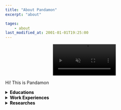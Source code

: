 ```yaml
---
title: "About Pandamon"
excerpt: "about"

tages:
    - about
last_modified_at: 2001-01-01T19:25:00
---
```


<div style="text-align : center;">
    <video autoplay controls loop muted width="200">
    <source src="/videos/About_Me.mp4" type="video/mp4">
    </video>
</div>

Hi! This is Pandamon

<!-- Educations -->
<details>
<summary><span style="color:black"><strong>Educations</strong></span></summary>
<div markdown="1">

- <strong>Ph.D Candidate</strong> / Mechanical and Aerospace Engineering
> <small>September, 2020 – Present</small>  
> <small>Seoul National University, Seoul, Republic of Korea</small>   
> <small>Adviser: Dr. Byeng Dong Youn</small> 

- <strong>Ph.D Student</strong> / Mechanical and Aerospace Engineering
> <small>March, 2017 – August, 2020</small>   
> <small>Seoul National University, Seoul, Republic of Korea</small>   
> <small>Adviser: Dr. Byeng Dong Youn</small> 

- <strong>Bachelor of Science (B.S.)</strong> / Mechanical and Aerospace Engineering
> <small>March, 2012 - February, 2017</small>   
> <small>Seoul National University, Seoul, Republic of Korea</small>   

- <strong>Bachelor of Science (B.S.)</strong> / Philosophy, College of Humanities
> <small>March, 2013 - February, 2017</small>   
> <small>Seoul National University, Seoul, Republic of Korea</small> 

</div>
</details>  

<!-- Work Experiences -->
<details>
<summary><span style="color:black"><strong>Work Experiences</strong></span></summary>
<div markdown="1">

- <strong>Data Scientist (Professional):</strong> Inc. OnePredict
> <small>December, 2020 – Present</small>   
> <small>OnePredict, Seoul, Republic of Korea</small>    

- <strong>Visiting Researcher:</strong> Data Mining and Machine Learning (DMML) Group
> <small>March, 2019 – February, 2020</small>   
> <small>Haute école spécialisée de Suisse occidentale, Geneva, Switzerland</small>   
> <small>Head of Group: Dr. Alexandros Kalousis</small>  

- <strong>Research Assistant:</strong> Integrated Design & Analysis Laboratory for Multi-Physics Systems (IDEALab)
> <small>September, 2014 – January, 2016</small>   
> <small>Seoul National University, Seoul, Republic of Korea</small>   
> <small>Head of Lab: Dr. Yoon Young Kim</small>  

- <strong>Incorporation Internship:</strong> Doosan Heavy Industry
> <small>August 2014 - September 2014</small>   

</div>
</details>

<!-- Reserches -->
<details>
<summary><span style="color:black"><strong>Researches</strong></span></summary>
<div markdown="1">

- <strong>Research Papers:</strong> as a first author
> <small>[RP1] "Detection and Severity Assessment of Peripheral Occlusive Artery Disease via Deep Learning Analysis of Arterial Pulse Waveforms: Proof-of-Concept and Potential Challenges", Frontiers in Bioengineering and Biotechnology, 2020, (IF: 4.210) - published</small>  
> <small>[RP2] "Deep Learning-Based Diagnosis of Peripheral Occlusive Artery Disease via Continuous Domain-Adversarial Regularization: Preliminary In Silico Study", Artificial Intelligence in Medicine, 2021, (IF: 4.470) - under review</small>  
> <small>[RP3] "Fault Severity Estimation of Planetary Gearbox with Sparse Vibration Dataset via Deep Generative Model Conditioned by Mutual Information", IEEE Transactions on Industrial Informatics, 2021 (IF: 9.112) - under review</small>  

</div>
</details>
